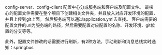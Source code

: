 

config-server、config-client
配置中心分成服务端和客户端及配置文件。
最核心的配置文件需要在整个项目下创建相关文件夹，并且放入对应开发环境的配置，并且上传到git上面。
然后服务端可以通过application.yml去查找。
客户端需要的配置文件的uri为服务端的路径，然后需要配置对应配置的名称、开发环境、git位置的分支等等。

此外，配置文件修改的话需要进行刷新，有2种方法，手动刷新和消息总线实时通知：springbus

